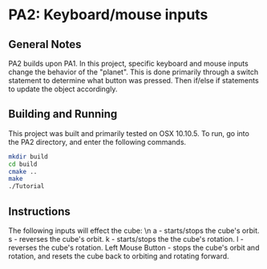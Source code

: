 # PA2: Keyboard/mouse inputs

## General Notes
PA2 builds upon PA1. In this project, specific keyboard and mouse inputs change the behavior of the "planet". This is done primarily through a switch statement to determine what button was pressed. Then if/else if statements to update the object accordingly.

## Building and Running
This project was built and primarily tested on OSX 10.10.5. To run, go into the PA2 directory, and enter the following commands.


```bash
mkdir build
cd build
cmake ..
make
./Tutorial
```

## Instructions
The following inputs will effect the cube: \n
  a - starts/stops the cube's orbit.
  s - reverses the cube's orbit.
  k - starts/stops the the cube's rotation.
  l - reverses the cube's rotation.
  Left Mouse Button - stops the cube's orbit and rotation, and resets the cube back to orbiting and rotating forward.
